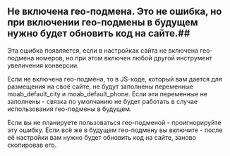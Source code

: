 ## Не включена гео-подмена. Это не ошибка, но при включении гео-подмены в будущем нужно будет обновить код на сайте.##

Эта ошибка появляется, если в настройках сайта не включена гео-подмена номеров, но при этом включен любой другой инструмент увеличения конверсии.

Если не включена гео-подмена, то в JS-коде, который вам дается для размещения на своё сайте, не будут заполнены переменные moab_default_city и moab_default_phone. Если эти переменные не заполнены - связка по умолчанию не будет работать в случае использования гео-подмены в будущем.

Если вы не планируете пользоваться гео-подменой - проигнорируйте эту ошибку. Если всё же в будущем гео-подмену вы включите - после её настройки вам нужно будет обновить код на сайте, заново скопировав его.
